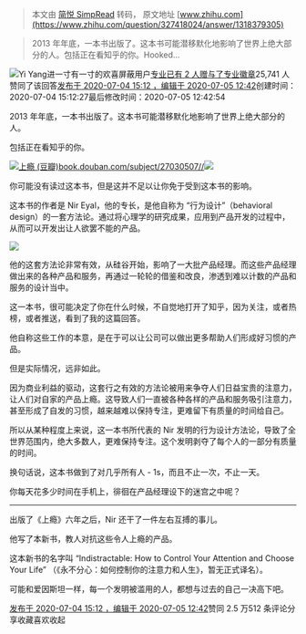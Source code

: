 > 本文由 [简悦 SimpRead](http://ksria.com/simpread/) 转码， 原文地址 [www.zhihu.com](https://www.zhihu.com/question/327418024/answer/1318379305)

> 2013 年年底，一本书出版了。这本书可能潜移默化地影响了世界上绝大部分的人。包括正在看知乎的你。Hooked…

![](https://pic2.zhimg.com/v2-da91e19c5fd7ef5a032e222fabc082bb_xs.jpg?source=1940ef5c)Yi Yang进一寸有一寸的欢喜屏蔽用户[专业已有 2 人赠与了专业徽章](#!)25,741 人赞同了该回答[发布于 2020-07-04 15:12 ，编辑于 2020-07-05 12:42](//www.zhihu.com/question/327418024/answer/1318379305)创建时间：2020-07-04 15:12:27最后修改时间：2020-07-05 12:42:54

2013 年年底，一本书出版了。这本书可能潜移默化地影响了世界上绝大部分的人。

包括正在看知乎的你。

![](https://pic2.zhimg.com/v2-99319650e7a65104139de45975b84841_r.jpg?source=1940ef5c)[上瘾 (豆瓣)​book.douban.com/subject/27030507//![](https://pic4.zhimg.com/v2-f7b457f4bc4d556cccd05bd0496da42b_120x160.jpg)](https://book.douban.com/subject/27030507//)

你可能没有读过这本书，但是这并不足以让你免于受到这本书的影响。

这本书的作者是 Nir Eyal，他的专长，是他自称为 “行为设计”（behavioral design）的一套方法论。通过将心理学的研究成果，应用到产品开发的过程中，从而可以开发出让人欲罢不能的产品。

![](https://pic2.zhimg.com/v2-b26ac2d985218a4453e20726d81e957d_r.jpg?source=1940ef5c)

他的这套方法论非常有效，从硅谷开始，影响了一大批产品经理。而这些产品经理做出来的各种产品和服务，再通过一轮轮的借鉴和改良，渗透到难以计数的产品和服务的设计当中。

这一本书，很可能决定了你在什么时候，不自觉地打开了知乎，因为关注，或者热榜，或者推送，看到了我的这篇回答。

他自称这些工作的本意，是在于可以让公司可以做出更多帮助人们形成好习惯的产品。

但是实际情况，远非如此。

因为商业利益的驱动，这套行之有效的方法论被用来争夺人们日益宝贵的注意力，让人们对自家的产品上瘾。这导致人们一直被各种各样的产品和服务吸引注意力，甚至形成了自发的习惯，越来越难以保持专注，更难留下有质量的时间给自己。

所以从某种程度上来说，这一本书所代表的 Nir 发明的行为设计方法论，导致了全世界范围内，绝大多数人，更难保持专注。这个发明剥夺了每个人的一部分有质量的时间。

换句话说，这本书做到了对几乎所有人 - 1s，而且不止一次，不止一天。

你每天花多少时间在手机上，徘徊在产品经理设下的迷宫之中呢？

* * *

出版了《上瘾》六年之后，Nir 还干了一件左右互搏的事儿。

他写了本新书，教人对抗这些令人上瘾的产品。

这本新书的名字叫 “Indistractable: How to Control Your Attention and Choose Your Life” （《永不分心：如何控制你的注意力和人生》，暂无正式译名）。

可能和爱因斯坦一样，每一个发明被滥用的人，都想与过去的自己一决高下吧。

[发布于 2020-07-04 15:12 ，编辑于 2020-07-05 12:42](//www.zhihu.com/question/327418024/answer/1318379305)​赞同 2.5 万​​512 条评论​分享​收藏​喜欢​收起​
